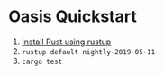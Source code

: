 # Oasis Quickstart

1. [Install Rust using rustup](https://rustup.rs)
2. `rustup default nightly-2019-05-11`
3. `cargo test`
